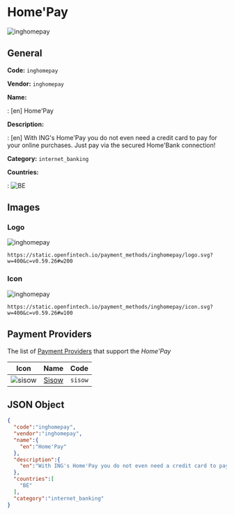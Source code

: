 
# Home'Pay 
![inghomepay](https://static.openfintech.io/payment_methods/inghomepay/logo.svg?w=400&c=v0.59.26#w200)  

## General 
**Code:** `inghomepay` 
 
**Vendor:** `inghomepay` 
 
**Name:**  
 
:	[en] Home'Pay  
 
**Description:**  
 
: [en] With ING's Home'Pay you do not even need a credit card to pay for your online purchases. Just pay via the secured Home'Bank connection!    
 
**Category:** `internet_banking` 
 
**Countries:**  
 
:	![BE](https://cdnjs.cloudflare.com/ajax/libs/flag-icon-css/3.3.0/flags/4x3/be.svg#w24)  
 

## Images 

### Logo 
![inghomepay](https://static.openfintech.io/payment_methods/inghomepay/logo.svg?w=400&c=v0.59.26#w200)  

```
https://static.openfintech.io/payment_methods/inghomepay/logo.svg?w=400&c=v0.59.26#w200
```  

### Icon 
![inghomepay](https://static.openfintech.io/payment_methods/inghomepay/icon.svg?w=400&c=v0.59.26#w100)  

```
https://static.openfintech.io/payment_methods/inghomepay/icon.svg?w=400&c=v0.59.26#w100
```  

## Payment Providers 
 
The list of  [Payment Providers](/providers) that support the _Home'Pay_  

|Icon|Name|Code| 
|:---:|:---:|:---:| 
|![sisow](https://static.openfintech.io/payment_providers/sisow/icon.svg?w=600&c=v0.59.26#w100) |[Sisow](/providers/sisow)|`sisow`| 
 

## JSON Object 

```json
{
  "code":"inghomepay",
  "vendor":"inghomepay",
  "name":{
    "en":"Home'Pay"
  },
  "description":{
    "en":"With ING's Home'Pay you do not even need a credit card to pay for your online purchases. Just pay via the secured Home'Bank connection!\u00a0\u00a0"
  },
  "countries":[
    "BE"
  ],
  "category":"internet_banking"
}
```  
